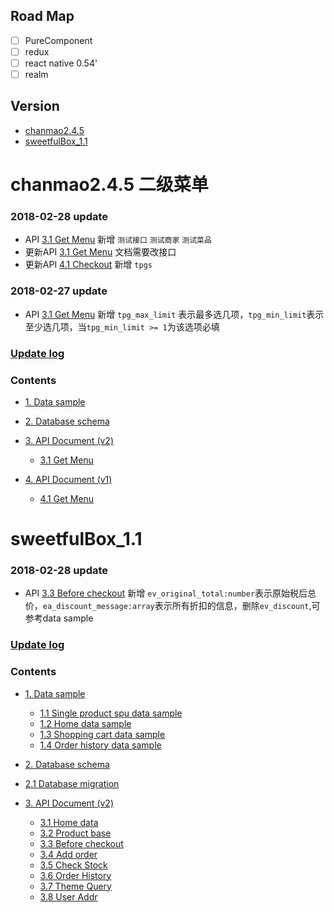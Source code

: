 ## Road Map
- [ ] PureComponent
- [ ] redux
- [ ] react native 0.54'
- [ ] realm

## Version
* [chanmao2.4.5](#chanmao2.4.5)
* [sweetfulBox_1.1](#sweetfulBox_1.1)

<div id="chanmao2.4.5"> <div/>
 
# chanmao2.4.5 二级菜单
### 2018-02-28 update
- API [3.1 Get Menu](https://github.com/ace68723/chanmao2.4.0/blob/master/Document/Chanmao/API_Document/v2/get_menu.md) 新增 `测试接口` `测试商家` `测试菜品`
- 更新API [3.1 Get Menu](https://github.com/ace68723/chanmao2.4.0/blob/master/Document/Chanmao/API_Document/v2/get_menu.md) 文档需要改接口
- 更新API [4.1 Checkout](https://github.com/ace68723/chanmao/blob/master/Document/Chanmao/API_Document/v1/checkout.md) 新增 `tpgs`

### 2018-02-27 update
- API [3.1 Get Menu](https://github.com/ace68723/chanmao2.4.0/blob/master/Document/Chanmao/API_Document/v2/get_menu.md)  新增 `tpg_max_limit` 表示最多选几项，`tpg_min_limit`表示至少选几项，当`tpg_min_limit >= 1`为该选项必填

### [Update log](https://github.com/ace68723/chanmao/blob/master/Document/Chanmao/UpdateLog.md)
### Contents
* [1. Data sample]()
* [2. Database schema ]()

* [3. API Document (v2)](https://github.com/ace68723/chanmao/tree/master/Document/Chanmao/API_Document/v2)
  * [3.1 Get Menu](https://github.com/ace68723/chanmao2.4.0/blob/master/Document/Chanmao/API_Document/v2/get_menu.md)
* [4. API Document (v1)](https://github.com/ace68723/chanmao/tree/master/Document/Chanmao/API_Document/1)
  * [4.1 Get Menu](https://github.com/ace68723/chanmao2.4.0/blob/master/Document/Chanmao/API_Document/v1/checkout.md)  

<div id="sweetfulBox_1.1"> <div/>
 
# sweetfulBox_1.1
### 2018-02-28 update
- API [3.3 Before checkout](https://github.com/ace68723/chanmao/blob/master/Document/SweetfulBox/API_Document/v2/before_checkout.md) 新增 `ev_original_total:number`表示原始税后总价，`ea_discount_message:array`表示所有折扣的信息，删除`ev_discount`,可参考data sample

### [Update log](https://github.com/ace68723/chanmao/blob/master/Document/SweetfulBox/UpdateLog.md)

### Contents
* [1. Data sample](https://github.com/ace68723/chanmao/blob/master/Document/SweetfulBox/DataSample.md)
  * [1.1 Single product spu data sample](https://github.com/ace68723/chanmao/blob/master/Document/SweetfulBox/DataSample.md/#1.1)
  * [1.2 Home data sample](https://github.com/ace68723/chanmao/blob/master/Document/SweetfulBox/DataSample.md/#1.2)
  * [1.3 Shopping cart data sample](https://github.com/ace68723/chanmao/blob/master/Document/SweetfulBox/DataSample.md/#1.3)
  * [1.4 Order history data sample](https://github.com/ace68723/chanmao/blob/master/Document/SweetfulBox/DataSample.md/#1.4)
  
 
* [2. Database schema ](https://github.com/ace68723/chanmao/blob/master/Document/SweetfulBox/database_schema.md)
 * [2.1 Database migration](https://github.com/ace68723/chanmao/blob/master/Document/SweetfulBox/database_migration.md)

* [3. API Document (v2)](https://github.com/ace68723/chanmao/tree/master/Document/SweetfulBox/API_Document)
  * [3.1 Home data](https://github.com/ace68723/chanmao/blob/master/Document/SweetfulBox/API_Document/v2/home_data.md)
  * [3.2 Product base](https://github.com/ace68723/chanmao/blob/master/Document/SweetfulBox/API_Document/v2/product_base.md)
  * [3.3 Before checkout](https://github.com/ace68723/chanmao/blob/master/Document/SweetfulBox/API_Document/v2/before_checkout.md)
  * [3.4 Add order](https://github.com/ace68723/chanmao/blob/master/Document/SweetfulBox/API_Document/v2/add_order.md)
  * [3.5 Check Stock](https://github.com/ace68723/chanmao/blob/master/Document/SweetfulBox/API_Document/v2/check_stock.md)
  * [3.6 Order History](https://github.com/ace68723/chanmao/blob/master/Document/SweetfulBox/API_Document/v2/order_history.md)
  * [3.7 Theme Query](https://github.com/ace68723/chanmao/blob/master/Document/SweetfulBox/API_Document/v2/theme_query.md) 
  * [3.8 User Addr](https://github.com/ace68723/chanmao/blob/master/Document/SweetfulBox/API_Document/v2/user_addr.md)
  


